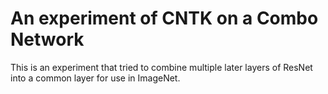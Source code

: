 # An experiment of CNTK on a Combo Network 

This is an experiment that tried to combine multiple later layers of ResNet into a common layer for use in ImageNet.  

